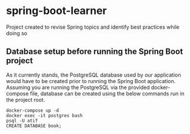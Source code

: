 # spring-boot-learner
Project created to revise Spring topics and identify best practices while doing so

## Database setup before running the Spring Boot project

As it currently stands, the PostgreSQL database used by our application would have to be created prior to running the Spring Boot application. Assuming you are running the PostgreSQL via the provided docker-compose file, database can be created using the below commands run in the project root.

```
docker-compose up -d
docker exec -it postgres bash
psql -U atif
CREATE DATABASE book;
```
